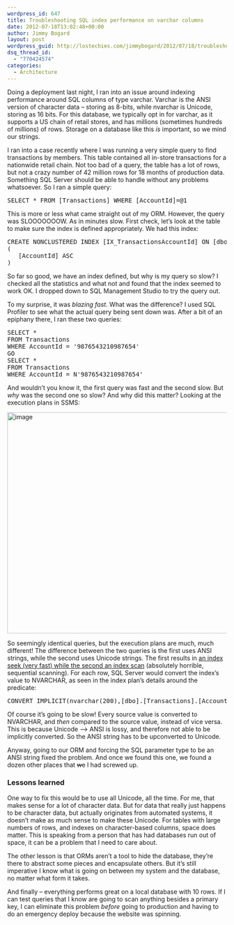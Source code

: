 ```yaml
---
wordpress_id: 647
title: Troubleshooting SQL index performance on varchar columns
date: 2012-07-18T13:02:48+00:00
author: Jimmy Bogard
layout: post
wordpress_guid: http://lostechies.com/jimmybogard/2012/07/18/troubleshooting-sql-index-performance-on-varchar-columns/
dsq_thread_id:
  - "770424574"
categories:
  - Architecture
---
```

Doing a deployment last night, I ran into an issue around indexing performance around SQL columns of type varchar. Varchar is the ANSI version of character data – storing as 8-bits, while nvarchar is Unicode, storing as 16 bits. For this database, we typically opt in for varchar, as it supports a US chain of retail stores, and has millions (sometimes hundreds of millions) of rows. Storage on a database like this _is_ important, so we mind our strings.

I ran into a case recently where I was running a very simple query to find transactions by members. This table contained all in-store transactions for a nationwide retail chain. Not too bad of a query, the table has a lot of rows, but not a crazy number of 42 million rows for 18 months of production data. Something SQL Server should be able to handle without any problems whatsoever. So I ran a simple query:

<pre>SELECT * FROM [Transactions] WHERE [AccountId]=@1</pre>

This is more or less what came straight out of my ORM. However, the query was SLOOOOOOOW. As in minutes slow. First check, let’s look at the table to make sure the index is defined appropriately. We had this index:

<pre>CREATE NONCLUSTERED INDEX [IX_TransactionsAccountId] ON [dbo].[Transactions]
(
   [AccountId] ASC
)</pre>

So far so good, we have an index defined, but why is my query so slow? I checked all the statistics and what not and found that the index seemed to work OK. I dropped down to SQL Management Studio to try the query out.

To my surprise, it was _blazing fast_. What was the difference? I used SQL Profiler to see what the actual query being sent down was. After a bit of an epiphany there, I ran these two queries:

<pre>SELECT *
FROM Transactions
WHERE AccountId = '9876543210987654'
GO
SELECT *
FROM Transactions
WHERE AccountId = N'9876543210987654'
</pre>

And wouldn’t you know it, the first query was fast and the second slow. But _why_ was the second one so slow? And why did this matter? Looking at the execution plans in SSMS:

[<img style="background-image: none; border-right-width: 0px; padding-left: 0px; padding-right: 0px; display: inline; border-top-width: 0px; border-bottom-width: 0px; border-left-width: 0px; padding-top: 0px" title="image" border="0" alt="image" src="https://lostechies.com/content/jimmybogard/uploads/2012/07/image_thumb.png" width="905" height="507" />](https://lostechies.com/content/jimmybogard/uploads/2012/07/image.png)

So seemingly identical queries, but the execution plans are much, much different! The difference between the two queries is the first uses ANSI strings, while the second uses Unicode strings. The first results in [an index seek (very fast) while the second an index scan](http://blog.sqlauthority.com/2007/03/30/sql-server-index-seek-vs-index-scan-table-scan/) (absolutely horrible, sequential scanning). For each row, SQL Server would convert the index’s value to NVARCHAR, as seen in the index plan’s details around the predicate:

<pre>CONVERT_IMPLICIT(nvarchar(200),[dbo].[Transactions].[AccountId],0)=N'9876543210987654'</pre>

Of course it’s going to be slow! Every source value is converted to NVARCHAR, and _then_ compared to the source value, instead of vice versa. This is because Unicode –> ANSI is lossy, and therefore not able to be implicitly converted. So the ANSI string has to be upconverted to Unicode.

Anyway, going to our ORM and forcing the SQL parameter type to be an ANSI string fixed the problem. And once we found this one, we found a dozen other places that <strike>we</strike> I had screwed up.

### Lessons learned

One way to fix this would be to use all Unicode, all the time. For me, that makes sense for a lot of character data. But for data that really just happens to be character data, but actually originates from automated systems, it doesn’t make as much sense to make these Unicode. For tables with large numbers of rows, and indexes on character-based columns, space does matter. This is speaking from a person that has had databases run out of space, it can be a problem that I need to care about.

The other lesson is that ORMs aren’t a tool to hide the database, they’re there to abstract some pieces and encapsulate others. But it’s still imperative I know what is going on between my system and the database, no matter what form it takes.

And finally – everything performs great on a local database with 10 rows. If I can test queries that I know are going to scan anything besides a primary key, I can eliminate this problem _before_ going to production and having to do an emergency deploy because the website was spinning.